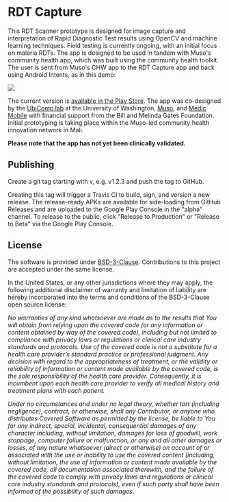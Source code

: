 # RDT Capture
This RDT Scanner prototype is designed for image capture and interpretation of Rapid Diagnostic Test results using OpenCV and machine learning techniques. Field testing is currently ongoing, with an initial focus on malaria RDTs. The app is designed to be used in tandem with Muso's community health app, which was built using the community health toolkit. The user is sent from Muso's CHW app to the RDT Capture app and back using Android Intents, as in this demo:

<img src="https://github.com/medic/medic-docs/blob/isaacholeman-patch-1/configuration/img/mRDT%20capture%20demo.gif" />

The current version is <a href="https://play.google.com/store/apps/details?id=edu.washington.cs.ubicomplab.rdt_reader&hl=en_US">available in the Play Store</a>. The app was co-designed by the <a href="https://ubicomplab.cs.washington.edu">UbiComp lab</a> at the University of Washington, <a href="https://www.musohealth.org">Muso</a>, and <a href="https://medicmobile.org">Medic Mobile</a> with financial support from the Bill and Melinda Gates Foundation. Initial prototyping is taking place within the Muso-led community health innovation network in Mali.

**Please note that the app has not yet been clinically validated.** 

## Publishing
Create a git tag starting with v, e.g. v1.2.3 and push the tag to GitHub.

Creating this tag will trigger a Travis CI to build, sign, and version a new release. The release-ready APKs are available for side-loading from GitHub Releases and are uploaded to the Google Play Console in the "alpha" channel. To release to the public, click "Release to Production" or "Release to Beta" via the Google Play Console.

## License 
The software is provided under [BSD-3-Clause](LICENSE). Contributions to this project are accepted under the same license.

In the United States, or any other jurisdictions where they may apply, the following additional disclaimer of warranty and limitation of liability are hereby incorporated into the terms and conditions of the BSD-3-Clause open source license:

*No warranties of any kind whatsoever are made as to the results that You will obtain from relying upon the covered code (or any information or content obtained by way of the covered code), including but not limited to compliance with privacy laws or regulations or clinical care industry standards and protocols. Use of the covered code is not a substitute for a health care provider’s standard practice or professional judgment. Any decision with regard to the appropriateness of treatment, or the validity or reliability of information or content made available by the covered code, is the sole responsibility of the health care provider. Consequently, it is incumbent upon each health care provider to verify all medical history and treatment plans with each patient.*

*Under no circumstances and under no legal theory, whether tort (including negligence), contract, or otherwise, shall any Contributor, or anyone who distributes Covered Software as permitted by the license, be liable to You for any indirect, special, incidental, consequential damages of any character including, without limitation, damages for loss of goodwill, work stoppage, computer failure or malfunction, or any and all other damages or losses, of any nature whatsoever (direct or otherwise) on account of or associated with the use or inability to use the covered content (including, without limitation, the use of information or content made available by the covered code, all documentation associated therewith, and the failure of the covered code to comply with privacy laws and regulations or clinical care industry standards and protocols), even if such party shall have been informed of the possibility of such damages.*
